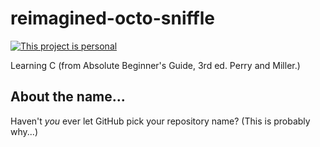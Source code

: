 # reimagined-octo-sniffle

[![This project is personal](https://img.shields.io/badge/status-personal-important.svg)](https://benknoble.github.io/status/personal/)

Learning C (from Absolute Beginner's Guide, 3rd ed. Perry and Miller.)

## About the name...

Haven't *you* ever let GitHub pick your repository name? (This is probably
why...)
